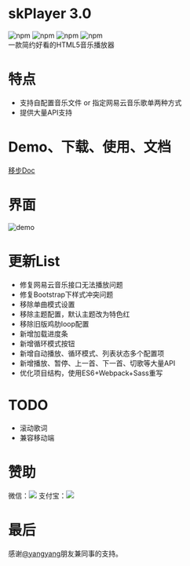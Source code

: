 # skPlayer 3.0
![npm](https://img.shields.io/npm/v/skplayer.svg) ![npm](https://img.shields.io/npm/l/skplayer.svg) ![npm](https://img.shields.io/npm/dt/skplayer.svg) ![npm](https://img.shields.io/badge/made%20by-Scott-orange.svg)  
一款简约好看的HTML5音乐播放器

# 特点
* 支持自配置音乐文件 or 指定网易云音乐歌单两种方式
* 提供大量API支持

# Demo、下载、使用、文档
[移步Doc](http://www.chengfeilong.com/skPlayer/)

# 界面
![demo](http://o9vplcp9o.bkt.clouddn.com/demo_red.jpg)

# 更新List
* 修复网易云音乐接口无法播放问题
* 修复Bootstrap下样式冲突问题
* 移除单曲模式设置
* 移除主题配置，默认主题改为特色红
* 移除旧版鸡肋loop配置
* 新增加载进度条
* 新增循环模式按钮
* 新增自动播放、循环模式、列表状态多个配置项
* 新增播放、暂停、上一首、下一首、切歌等大量API
* 优化项目结构，使用ES6+Webpack+Sass重写

# TODO
* 滚动歌词
* 兼容移动端

# 赞助
微信：<img src="http://www.chengfeilong.com/img/skPlayer/wx.jpg">
支付宝：<img src="http://www.chengfeilong.com/img/skPlayer/zfb.jpg">

# 最后
感谢[@yangyang](https://github.com/yy584089958)朋友兼同事的支持。